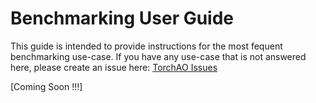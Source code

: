 # Benchmarking User Guide

This guide is intended to provide instructions for the most fequent benchmarking use-case. If you have any use-case that is not answered here, please create an issue here: [TorchAO Issues](https://github.com/pytorch/ao/issues)

[Coming Soon !!!]
